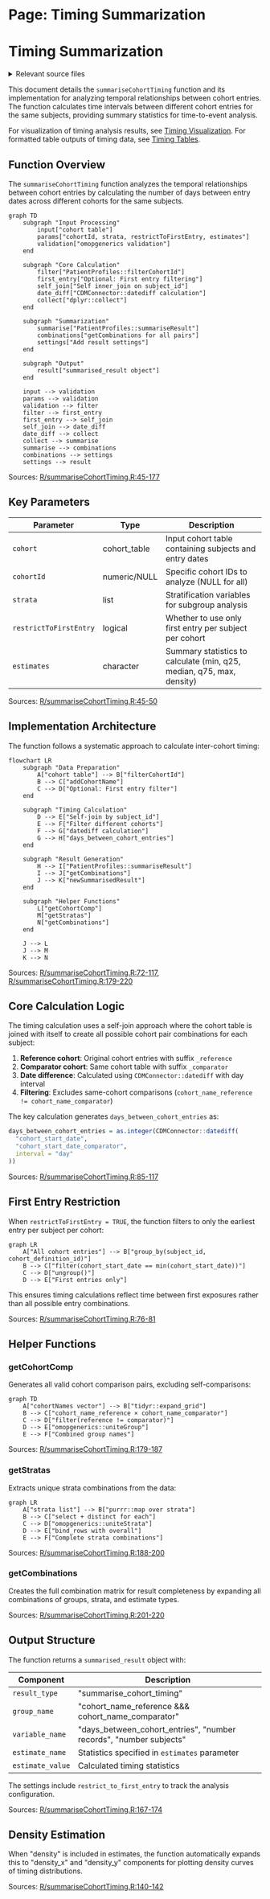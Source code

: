 # Page: Timing Summarization

# Timing Summarization

<details>
<summary>Relevant source files</summary>

The following files were used as context for generating this wiki page:

- [R/summariseCohortTiming.R](R/summariseCohortTiming.R)
- [inst/doc/summarise_cohort_timing.html](inst/doc/summarise_cohort_timing.html)

</details>



This document details the `summariseCohortTiming` function and its implementation for analyzing temporal relationships between cohort entries. The function calculates time intervals between different cohort entries for the same subjects, providing summary statistics for time-to-event analysis.

For visualization of timing analysis results, see [Timing Visualization](#3.4.2). For formatted table outputs of timing data, see [Timing Tables](#3.4.3).

## Function Overview

The `summariseCohortTiming` function analyzes the temporal relationships between cohort entries by calculating the number of days between entry dates across different cohorts for the same subjects.

```mermaid
graph TD
    subgraph "Input Processing"
        input["cohort table"]
        params["cohortId, strata, restrictToFirstEntry, estimates"]
        validation["omopgenerics validation"]
    end
    
    subgraph "Core Calculation"
        filter["PatientProfiles::filterCohortId"]
        first_entry["Optional: First entry filtering"]
        self_join["Self inner_join on subject_id"]
        date_diff["CDMConnector::datediff calculation"]
        collect["dplyr::collect"]
    end
    
    subgraph "Summarization"
        summarise["PatientProfiles::summariseResult"]
        combinations["getCombinations for all pairs"]
        settings["Add result settings"]
    end
    
    subgraph "Output"
        result["summarised_result object"]
    end
    
    input --> validation
    params --> validation
    validation --> filter
    filter --> first_entry
    first_entry --> self_join
    self_join --> date_diff
    date_diff --> collect
    collect --> summarise
    summarise --> combinations
    combinations --> settings
    settings --> result
```

Sources: [R/summariseCohortTiming.R:45-177]()

## Key Parameters

| Parameter | Type | Description |
|-----------|------|-------------|
| `cohort` | cohort_table | Input cohort table containing subjects and entry dates |
| `cohortId` | numeric/NULL | Specific cohort IDs to analyze (NULL for all) |
| `strata` | list | Stratification variables for subgroup analysis |
| `restrictToFirstEntry` | logical | Whether to use only first entry per subject per cohort |
| `estimates` | character | Summary statistics to calculate (min, q25, median, q75, max, density) |

Sources: [R/summariseCohortTiming.R:45-50]()

## Implementation Architecture

The function follows a systematic approach to calculate inter-cohort timing:

```mermaid
flowchart LR
    subgraph "Data Preparation"
        A["cohort table"] --> B["filterCohortId"]
        B --> C["addCohortName"]
        C --> D["Optional: First entry filter"]
    end
    
    subgraph "Timing Calculation"
        D --> E["Self-join by subject_id"]
        E --> F["Filter different cohorts"]
        F --> G["datediff calculation"]
        G --> H["days_between_cohort_entries"]
    end
    
    subgraph "Result Generation"
        H --> I["PatientProfiles::summariseResult"]
        I --> J["getCombinations"]
        J --> K["newSummarisedResult"]
    end
    
    subgraph "Helper Functions"
        L["getCohortComp"]
        M["getStratas"]
        N["getCombinations"]
    end
    
    J --> L
    J --> M
    K --> N
```

Sources: [R/summariseCohortTiming.R:72-117](), [R/summariseCohortTiming.R:179-220]()

## Core Calculation Logic

The timing calculation uses a self-join approach where the cohort table is joined with itself to create all possible cohort pair combinations for each subject:

1. **Reference cohort**: Original cohort entries with suffix `_reference`
2. **Comparator cohort**: Same cohort table with suffix `_comparator`
3. **Date difference**: Calculated using `CDMConnector::datediff` with day interval
4. **Filtering**: Excludes same-cohort comparisons (`cohort_name_reference != cohort_name_comparator`)

The key calculation generates `days_between_cohort_entries` as:
```r
days_between_cohort_entries = as.integer(CDMConnector::datediff(
  "cohort_start_date",
  "cohort_start_date_comparator", 
  interval = "day"
))
```

Sources: [R/summariseCohortTiming.R:85-117]()

## First Entry Restriction

When `restrictToFirstEntry = TRUE`, the function filters to only the earliest entry per subject per cohort:

```mermaid
graph LR
    A["All cohort entries"] --> B["group_by(subject_id, cohort_definition_id)"]
    B --> C["filter(cohort_start_date == min(cohort_start_date))"]
    C --> D["ungroup()"]
    D --> E["First entries only"]
```

This ensures timing calculations reflect time between first exposures rather than all possible entry combinations.

Sources: [R/summariseCohortTiming.R:76-81]()

## Helper Functions

### getCohortComp

Generates all valid cohort comparison pairs, excluding self-comparisons:

```mermaid
graph TD
    A["cohortNames vector"] --> B["tidyr::expand_grid"]
    B --> C["cohort_name_reference × cohort_name_comparator"]
    C --> D["filter(reference != comparator)"]
    D --> E["omopgenerics::uniteGroup"]
    E --> F["Combined group names"]
```

Sources: [R/summariseCohortTiming.R:179-187]()

### getStratas

Extracts unique strata combinations from the data:

```mermaid
graph LR
    A["strata list"] --> B["purrr::map over strata"]
    B --> C["select + distinct for each"]
    C --> D["omopgenerics::uniteStrata"]
    D --> E["bind_rows with overall"]
    E --> F["Complete strata combinations"]
```

Sources: [R/summariseCohortTiming.R:188-200]()

### getCombinations

Creates the full combination matrix for result completeness by expanding all combinations of groups, strata, and estimate types.

Sources: [R/summariseCohortTiming.R:201-220]()

## Output Structure

The function returns a `summarised_result` object with:

| Component | Description |
|-----------|-------------|
| `result_type` | "summarise_cohort_timing" |
| `group_name` | "cohort_name_reference &&& cohort_name_comparator" |
| `variable_name` | "days_between_cohort_entries", "number records", "number subjects" |
| `estimate_name` | Statistics specified in `estimates` parameter |
| `estimate_value` | Calculated timing statistics |

The settings include `restrict_to_first_entry` to track the analysis configuration.

Sources: [R/summariseCohortTiming.R:167-174]()

## Density Estimation

When "density" is included in estimates, the function automatically expands this to "density_x" and "density_y" components for plotting density curves of timing distributions.

Sources: [R/summariseCohortTiming.R:140-142]()